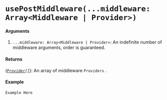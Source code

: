 # `usePostMiddleware(...middleware: Array<Middleware | Provider>)`

#### Arguments
1. `...middleware: Array<Middleware | Provider>`: An indefinite number of middleware arguments, order is guaranteed.

#### Returns
([*`Provider[]`*](Store.md)): An array of middleware `Providers` .

#### Example
```ts
Example Here
```
